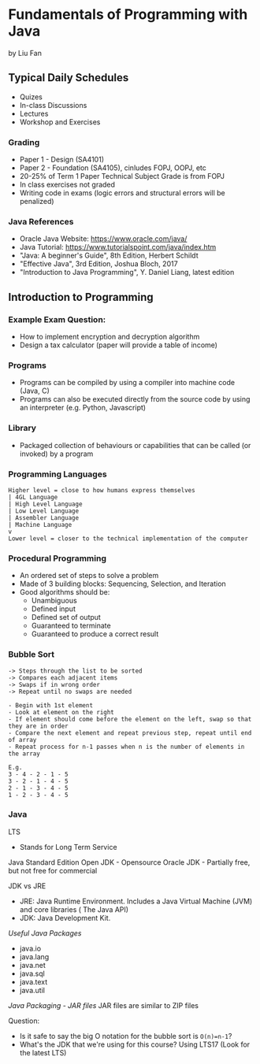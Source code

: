 # Fundamentals of Programming with Java

by Liu Fan

## Typical Daily Schedules

- Quizes
- In-class Discussions
- Lectures
- Workshop and Exercises

### Grading

- Paper 1 - Design (SA4101)
- Paper 2 - Foundation (SA4105), cinludes FOPJ, OOPJ, etc
- 20-25% of Term 1 Paper Technical Subject Grade is from FOPJ
- In class exercises not graded
- Writing code in exams (logic errors and structural errors will be penalized)

### Java References

- Oracle Java Website: https://www.oracle.com/java/
- Java Tutorial: https://www.tutorialspoint.com/java/index.htm
- "Java: A beginner's Guide", 8th Edition, Herbert Schildt
- "Effective Java", 3rd Edition, Joshua Bloch, 2017
- "Introduction to Java Programming", Y. Daniel Liang, latest edition

## Introduction to Programming

### Example Exam Question:

- How to implement encryption and decryption algorithm
- Design a tax calculator (paper will provide a table of income)

### Programs

- Programs can be compiled by using a compiler into machine code (Java, C)
- Programs can also be executed directly from the source code by using an interpreter (e.g. Python, Javascript)

### Library

- Packaged collection of behaviours or capabilities that can be called (or invoked) by a program

### Programming Languages

```
Higher level = close to how humans express themselves
| 4GL Language
| High Level Language
| Low Level Language
| Assembler Language
| Machine Language
v
Lower level = closer to the technical implementation of the computer
```

### Procedural Programming

- An ordered set of steps to solve a problem
- Made of 3 building blocks: Sequencing, Selection, and Iteration
- Good algorithms should be:
  - Unambiguous
  - Defined input
  - Defined set of output
  - Guaranteed to terminate
  - Guaranteed to produce a correct result

### Bubble Sort

```
-> Steps through the list to be sorted
-> Compares each adjacent items
-> Swaps if in wrong order
-> Repeat until no swaps are needed

- Begin with 1st element
- Look at element on the right
- If element should come before the element on the left, swap so that they are in order
- Compare the next element and repeat previous step, repeat until end of array
- Repeat process for n-1 passes when n is the number of elements in the array

E.g.
3 - 4 - 2 - 1 - 5
3 - 2 - 1 - 4 - 5
2 - 1 - 3 - 4 - 5
1 - 2 - 3 - 4 - 5
```

### Java

LTS

- Stands for Long Term Service

Java Standard Edition
Open JDK - Opensource
Oracle JDK - Partially free, but not free for commercial

JDK vs JRE

- JRE: Java Runtime Environment. Includes a Java Virtual Machine (JVM) and core libraries ( The Java API)
- JDK: Java Development Kit.

_Useful Java Packages_

- java.io
- java.lang
- java.net
- java.sql
- java.text
- java.util

_Java Packaging - JAR files_
JAR files are similar to ZIP files

Question:

- Is it safe to say the big O notation for the bubble sort is `O(n)=n-1`?
- What's the JDK that we're using for this course? Using LTS17 (Look for the latest LTS)

